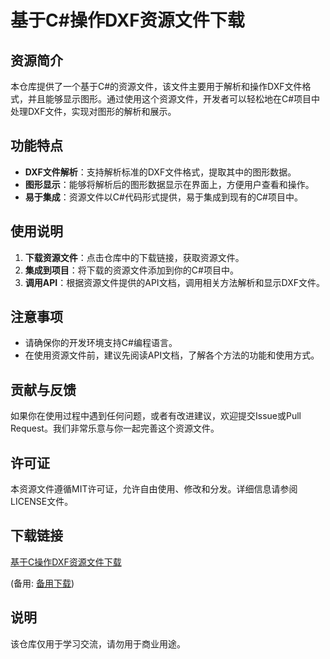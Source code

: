 # 基于C#操作DXF资源文件下载

## 资源简介

本仓库提供了一个基于C#的资源文件，该文件主要用于解析和操作DXF文件格式，并且能够显示图形。通过使用这个资源文件，开发者可以轻松地在C#项目中处理DXF文件，实现对图形的解析和展示。

## 功能特点

- **DXF文件解析**：支持解析标准的DXF文件格式，提取其中的图形数据。
- **图形显示**：能够将解析后的图形数据显示在界面上，方便用户查看和操作。
- **易于集成**：资源文件以C#代码形式提供，易于集成到现有的C#项目中。

## 使用说明

1. **下载资源文件**：点击仓库中的下载链接，获取资源文件。
2. **集成到项目**：将下载的资源文件添加到你的C#项目中。
3. **调用API**：根据资源文件提供的API文档，调用相关方法解析和显示DXF文件。

## 注意事项

- 请确保你的开发环境支持C#编程语言。
- 在使用资源文件前，建议先阅读API文档，了解各个方法的功能和使用方式。

## 贡献与反馈

如果你在使用过程中遇到任何问题，或者有改进建议，欢迎提交Issue或Pull Request。我们非常乐意与你一起完善这个资源文件。

## 许可证

本资源文件遵循MIT许可证，允许自由使用、修改和分发。详细信息请参阅LICENSE文件。

## 下载链接
[基于C操作DXF资源文件下载](https://pan.quark.cn/s/b76c434cf9c2) 

(备用: [备用下载](https://pan.baidu.com/s/1aRQmHAhNx6H2OnWR_uGepg?pwd=1234))

## 说明

该仓库仅用于学习交流，请勿用于商业用途。
